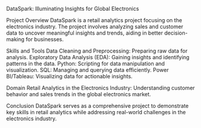 DataSpark: Illuminating Insights for Global Electronics

Project Overview
DataSpark is a retail analytics project focusing on the electronics industry. The project involves analyzing sales and customer data to uncover meaningful insights and trends, aiding in better decision-making for businesses.

Skills and Tools
Data Cleaning and Preprocessing: Preparing raw data for analysis.
Exploratory Data Analysis (EDA): Gaining insights and identifying patterns in the data.
Python: Scripting for data manipulation and visualization.
SQL: Managing and querying data efficiently.
Power BI/Tableau: Visualizing data for actionable insights.

Domain
Retail Analytics in the Electronics Industry: Understanding customer behavior and sales trends in the global electronics market.

Conclusion
DataSpark serves as a comprehensive project to demonstrate key skills in retail analytics while addressing real-world challenges in the electronics industry.


